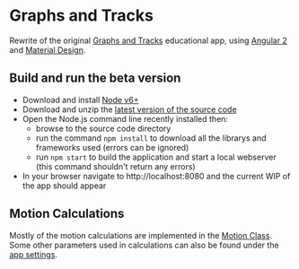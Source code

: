 # Graphs and Tracks

Rewrite of the original [Graphs and Tracks](https://github.com/davidtro/gt) educational app, using [Angular 2](https://angular.io/) and [Material Design](https://material.angular.io/).

## Build and run the beta version
- Download and install [Node v6+](https://nodejs.org/en/download/current/)
- Download and unzip the [latest version of the source code](https://github.com/snolflake/gt/archive/master.zip)
- Open the Node.js command line recently installed then:
	- browse to the source code directory
	- run the command `npm install` to download all the librarys and frameworks used (errors can be ignored)
	- run `npm start` to build the application and start a local webserver (this command shouldn't return any errors)
- In your browser navigate to http://localhost:8080 and the current WIP of the app should appear

## Motion Calculations
Mostly of the motion calculations are implemented in the [Motion Class](src/models/motion.ts). Some other parameters used in calculations can also be found under the [app settings](src/settings.ts).

